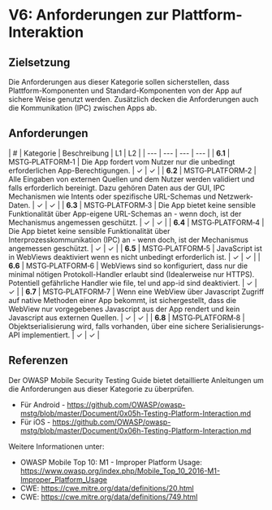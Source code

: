 # V6: Anforderungen zur Plattform-Interaktion

## Zielsetzung

Die Anforderungen aus dieser Kategorie sollen sicherstellen, dass Plattform-Komponenten und Standard-Komponenten von der App auf sichere Weise genutzt werden. Zusätzlich decken die Anforderungen auch die Kommunikation (IPC) zwischen Apps ab.

## Anforderungen

| # | Kategorie | Beschreibung | L1 | L2 |
| --- | --- | --- | --- |
| **6.1** | MSTG‑PLATFORM‑1 | Die App fordert vom Nutzer nur die unbedingt erforderlichen App-Berechtigungen. | ✓ | ✓ |
| **6.2** | MSTG‑PLATFORM‑2 | Alle Eingaben von externen Quellen und dem Nutzer werden validiert und falls erforderlich bereinigt. Dazu gehören Daten aus der GUI, IPC Mechanismen wie Intents oder spezifische URL-Schemas und Netzwerk-Daten. | ✓ | ✓ |
| **6.3** | MSTG‑PLATFORM‑3 | Die App bietet keine sensible Funktionalität über App-eigene URL-Schemas an - wenn doch, ist der Mechanismus angemessen geschützt.  | ✓ | ✓ |
| **6.4** | MSTG‑PLATFORM‑4 | Die App bietet keine sensible Funktionalität über Interprozesskommunikation (IPC) an - wenn doch, ist der Mechanismus angemessen geschützt. | ✓ | ✓ |
| **6.5** | MSTG‑PLATFORM‑5 | JavaScript ist in WebViews deaktiviert wenn es nicht unbedingt erforderlich ist. | ✓ | ✓ |
| **6.6** | MSTG‑PLATFORM‑6 | WebViews sind so konfiguriert, dass nur die minimal nötigen Protokoll-Handler erlaubt sind (Idealerweise nur HTTPS). Potentiell gefährliche Handler wie file, tel und app-id sind deaktiviert. | ✓ | ✓ |
| **6.7** | MSTG‑PLATFORM‑7 | Wenn eine WebView über Javascript Zugriff auf native Methoden einer App bekommt, ist sichergestellt, dass die WebView nur vorgegebenes Javascript aus der App rendert und kein Javascript aus externen Quellen.  | ✓ | ✓ |
| **6.8** | MSTG‑PLATFORM‑8 | Objektserialisierung wird, falls vorhanden, über eine sichere Serialisierungs-API implementiert. | ✓ | ✓ |

<div style="page-break-after: always;"></div>

## Referenzen

Der OWASP Mobile Security Testing Guide bietet detaillierte Anleitungen um die Anforderungen aus dieser Kategorie zu überprüfen.

- Für Android - <https://github.com/OWASP/owasp-mstg/blob/master/Document/0x05h-Testing-Platform-Interaction.md>
- Für iOS - <https://github.com/OWASP/owasp-mstg/blob/master/Document/0x06h-Testing-Platform-Interaction.md>

Weitere Informationen unter:

- OWASP Mobile Top 10: M1 - Improper Platform Usage: <https://www.owasp.org/index.php/Mobile_Top_10_2016-M1-Improper_Platform_Usage>
- CWE: <https://cwe.mitre.org/data/definitions/20.html>
- CWE: <https://cwe.mitre.org/data/definitions/749.html>
